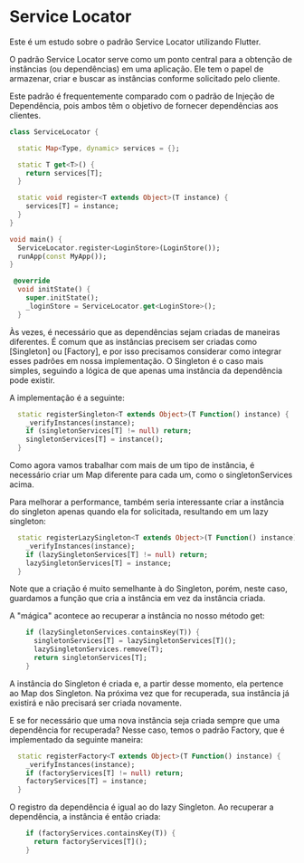 # Service Locator

Este é um estudo sobre o padrão Service Locator utilizando Flutter.

O padrão Service Locator serve como um ponto central para a obtenção de instâncias (ou dependências) em uma aplicação. Ele tem o papel de armazenar, criar e buscar as instâncias conforme solicitado pelo cliente.

Este padrão é frequentemente comparado com o padrão de Injeção de Dependência, pois ambos têm o objetivo de fornecer dependências aos clientes.

```dart
class ServiceLocator {

  static Map<Type, dynamic> services = {};

  static T get<T>() {
    return services[T];
  }

  static void register<T extends Object>(T instance) {
    services[T] = instance;
  }
}
```

```dart
void main() {
  ServiceLocator.register<LoginStore>(LoginStore());
  runApp(const MyApp());
}
```

```dart
 @override
  void initState() {
    super.initState();
    _loginStore = ServiceLocator.get<LoginStore>();
  }
```

Às vezes, é necessário que as dependências sejam criadas de maneiras diferentes. É comum que as instâncias precisem ser criadas como [Singleton] ou [Factory], e por isso precisamos considerar como integrar esses padrões em nossa implementação. O Singleton é o caso mais simples, seguindo a lógica de que apenas uma instância da dependência pode existir.

A implementação é a seguinte:

```dart
  static registerSingleton<T extends Object>(T Function() instance) {
    _verifyInstances(instance);
    if (singletonServices[T] != null) return;
    singletonServices[T] = instance();
  }
```
Como agora vamos trabalhar com mais de um tipo de instância, é necessário criar um Map diferente para cada um, como o singletonServices acima.

Para melhorar a performance, também seria interessante criar a instância do singleton apenas quando ela for solicitada, resultando em um lazy singleton:

```dart
  static registerLazySingleton<T extends Object>(T Function() instance) {
    _verifyInstances(instance);
    if (lazySingletonServices[T] != null) return;
    lazySingletonServices[T] = instance;
  }
```

Note que a criação é muito semelhante à do Singleton, porém, neste caso, guardamos a função que cria a instância em vez da instância criada.

A "mágica" acontece ao recuperar a instância no nosso método get:

```dart
    if (lazySingletonServices.containsKey(T)) {
      singletonServices[T] = lazySingletonServices[T]();
      lazySingletonServices.remove(T);
      return singletonServices[T];
    }
```

A instância do Singleton é criada e, a partir desse momento, ela pertence ao Map dos Singleton. Na próxima vez que for recuperada, sua instância já existirá e não precisará ser criada novamente.

E se for necessário que uma nova instância seja criada sempre que uma dependência for recuperada? Nesse caso, temos o padrão Factory, que é implementado da seguinte maneira:

```dart
  static registerFactory<T extends Object>(T Function() instance) {
    _verifyInstances(instance);
    if (factoryServices[T] != null) return;
    factoryServices[T] = instance;
  }
```

O registro da dependência é igual ao do lazy Singleton. Ao recuperar a dependência, a instância é então criada:

```dart
    if (factoryServices.containsKey(T)) {
      return factoryServices[T]();
    }
```

